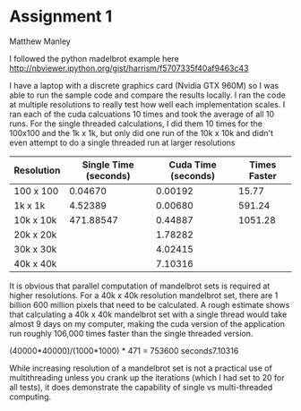 # Assignment 1
Matthew Manley

I followed the python madelbrot example here http://nbviewer.ipython.org/gist/harrism/f5707335f40af9463c43

I have a laptop with a discrete graphics card (Nvidia GTX 960M) so I was able to run the sample code and compare the results locally. I ran the code at multiple resolutions to really test how well each implementation scales. I ran each of the cuda calcuations 10 times and took the average of all 10 runs. For the single threaded calculations, I did them 10 times for the 100x100 and the 1k x 1k, but only did one run of the 10k x 10k and didn't even attempt to do a single threaded run at larger resolutions

| Resolution | Single Time (seconds) | Cuda Time (seconds) | Times Faster |
|------------|-----------------------|---------------------|--------------|
| 100 x 100  | 0.04670               | 0.00192             | 15.77        |
| 1k x 1k    | 4.52389               | 0.00680             | 591.24       |
| 10k x 10k  | 471.88547             | 0.44887             | 1051.28      |
| 20k x 20k  |                       | 1.78282             |              |
| 30k x 30k  |                       | 4.02415             |              |    
| 40k x 40k  |                       | 7.10316             |              |

It is obvious that parallel computation of mandelbrot sets is required at higher resolutions. For a 40k x 40k resolution mandelbrot set, there are 1 billion 600 million pixels that need to be calculated. A rough estimate shows that calculating a 40k x 40k mandelbrot set with a single thread would take almost 9 days on my computer, making the cuda version of the application run roughly 106,000 times faster than the single threaded version.

(40000\*40000)/(1000\*1000) * 471 = 753600 seconds7.10316

While increasing resolution of a mandelbrot set is not a practical use of multithreading unless you crank up the iterations (which I had set to 20 for all tests), it does demonstrate the capability of single vs multi-threaded computing.